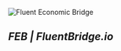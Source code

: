 ![Fluent Economic Bridge](https://fluentbridgeio.nyc3.cdn.digitaloceanspaces.com/cdn/FluentBridgeiO_LogoHeader.png "Fluent Economic Bridge")

## *FEB | FluentBridge.io*
